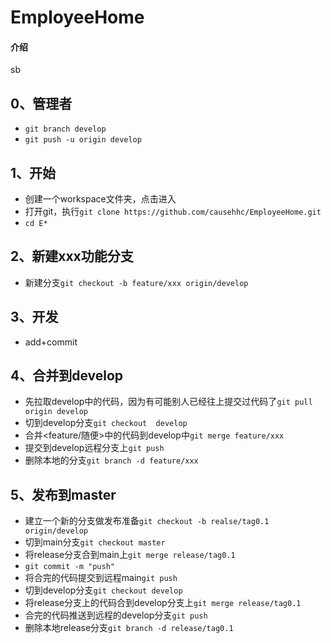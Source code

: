 # EmployeeHome

#### 介绍
sb

## 0、管理者
- `git branch develop`
- `git push -u origin develop`
## 1、开始
- 创建一个workspace文件夹，点击进入
- 打开git，执行`git clone https://github.com/causehhc/EmployeeHome.git`
- `cd E*`
## 2、新建xxx功能分支
- 新建分支`git checkout -b feature/xxx origin/develop`
## 3、开发
- add+commit
## 4、合并到develop
- 先拉取develop中的代码，因为有可能别人已经往上提交过代码了`git pull origin develop`
- 切到develop分支`git checkout  develop`
- 合并<feature/随便>中的代码到develop中`git merge feature/xxx`
- 提交到develop远程分支上`git push`
- 删除本地的分支`git branch -d feature/xxx`
## 5、发布到master
- 建立一个新的分支做发布准备`git checkout -b realse/tag0.1 origin/develop`
- 切到main分支`git checkout master`
- 将release分支合到main上`git merge release/tag0.1`
- `git commit -m "push"`
- 将合完的代码提交到远程main`git push`
- 切到develop分支`git checkout develop`
- 将release分支上的代码合到develop分支上`git merge release/tag0.1`
- 合完的代码推送到远程的develop分支`git push`
- 删除本地release分支`git branch -d release/tag0.1`